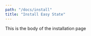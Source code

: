 ```yaml
---
path: "/docs/install"
title: "Install Easy State"
---
```


This is the body of the installation page
